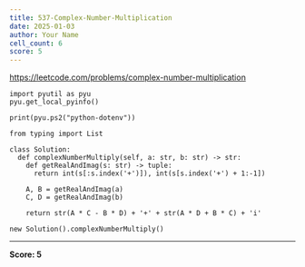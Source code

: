 ```yaml
---
title: 537-Complex-Number-Multiplication
date: 2025-01-03
author: Your Name
cell_count: 6
score: 5
---
```


https://leetcode.com/problems/complex-number-multiplication


```
import pyutil as pyu
pyu.get_local_pyinfo()
```


```
print(pyu.ps2("python-dotenv"))
```


```
from typing import List
```


```
class Solution:
  def complexNumberMultiply(self, a: str, b: str) -> str:
    def getRealAndImag(s: str) -> tuple:
      return int(s[:s.index('+')]), int(s[s.index('+') + 1:-1])

    A, B = getRealAndImag(a)
    C, D = getRealAndImag(b)

    return str(A * C - B * D) + '+' + str(A * D + B * C) + 'i'
```


```
new Solution().complexNumberMultiply()
```


---
**Score: 5**